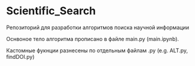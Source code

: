 # Scientific_Search
Репозиторий для разработки алгоритмов поиска научной информации

Оснвоное тело алгоритма прописано в файле main.py (main.ipynb). 

Кастомные фукнции разнесены по отдельным файлам .py (e.g. ALT.py, findDOI.py)
